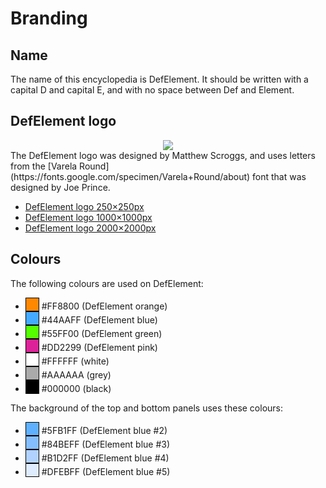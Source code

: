 # Branding

## Name
The name of this encyclopedia is DefElement. It should be written with a capital D and capital E, and with no space between Def and Element.

## DefElement logo
<div style='text-align:center'><img src='/logo-250.png'></div>
The DefElement logo was designed by Matthew Scroggs, and uses letters from the [Varela Round](https://fonts.google.com/specimen/Varela+Round/about) font
that was designed by Joe Prince.

* [DefElement logo 250&times;250px](/logo-250.png)
* [DefElement logo 1000&times;1000px](/logo-1000.png)
* [DefElement logo 2000&times;2000px](/logo.png)

## Colours
The following colours are used on DefElement:

* <div style='border:1px solid black;width:20px;height:20px;background-color:#FF8800;display:inline-block;vertical-align:bottom'></div> #FF8800 (DefElement orange)
* <div style='border:1px solid black;width:20px;height:20px;background-color:#44AAFF;display:inline-block;vertical-align:bottom'></div> #44AAFF (DefElement blue)
* <div style='border:1px solid black;width:20px;height:20px;background-color:#55FF00;display:inline-block;vertical-align:bottom'></div> #55FF00 (DefElement green)
* <div style='border:1px solid black;width:20px;height:20px;background-color:#DD2299;display:inline-block;vertical-align:bottom'></div> #DD2299 (DefElement pink)
* <div style='border:1px solid black;width:20px;height:20px;background-color:#FFFFFF;display:inline-block;vertical-align:bottom'></div> #FFFFFF (white)
* <div style='border:1px solid black;width:20px;height:20px;background-color:#AAAAAA;display:inline-block;vertical-align:bottom'></div> #AAAAAA (grey)
* <div style='border:1px solid black;width:20px;height:20px;background-color:#000000;display:inline-block;vertical-align:bottom'></div> #000000 (black)

The background of the top and bottom panels uses these colours:

* <div style='border:1px solid black;width:20px;height:20px;background-color:#5FB1FF;display:inline-block;vertical-align:bottom'></div> #5FB1FF (DefElement blue #2)
* <div style='border:1px solid black;width:20px;height:20px;background-color:#84BEFF;display:inline-block;vertical-align:bottom'></div> #84BEFF (DefElement blue #3)
* <div style='border:1px solid black;width:20px;height:20px;background-color:#B1D2FF;display:inline-block;vertical-align:bottom'></div> #B1D2FF (DefElement blue #4)
* <div style='border:1px solid black;width:20px;height:20px;background-color:#DFEBFF;display:inline-block;vertical-align:bottom'></div> #DFEBFF (DefElement blue #5)
